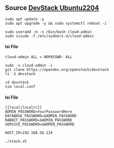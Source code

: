 ## Source <a href="https://kifarunix.com/deploy-openstack-using-devstack-on-ubuntu/">DevStack Ubuntu2204</a>

`sudo apt update -y`<br>
`sudo apt upgrade -y && sudo systemctl reboot -i`<br>

`sudo useradd -m -s /bin/bash cloud-admin`<br>
`sudo visudo -f /etc/sudoers.d/cloud-admin`<br>

#### Isi File
```
cloud-admin ALL = NOPASSWD: ALL
```

`sudo -u cloud-admin -i`<br>
`git clone https://opendev.org/openstack/devstack`<br>
`ls -1 devstack`<br>

`cd devstack`<br>
`vim local.conf`<br>

#### Isi File
```
[[local|localrc]]
ADMIN_PASSWORD=YourPasswordHere
DATABASE_PASSWORD=$ADMIN_PASSWORD
RABBIT_PASSWORD=$ADMIN_PASSWORD
SERVICE_PASSWORD=$ADMIN_PASSWORD

HOST_IP=192.168.56.124
```

`./stack.sh`<br>


